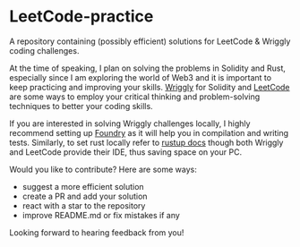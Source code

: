 # LeetCode-practice

A repository containing (possibly efficient) solutions for LeetCode &amp; Wriggly coding challenges.

At the time of speaking, I plan on solving the problems in Solidity and Rust, especially since I am exploring the world of Web3 and it is important to keep practicing and improving your skills. [Wriggly](https://www.wriggly.io/) for Solidity and [LeetCode](https://leetcode.com/) are some ways to employ your critical thinking and problem-solving techniques to better your coding skills.

If you are interested in solving Wriggly challenges locally, I highly recommend setting up [Foundry](https://book.getfoundry.sh/getting-started/first-steps) as it will help you in compilation and writing tests. Similarly, to set rust locally refer to [rustup docs](https://rustup.rs/) though both Wriggly and LeetCode provide their IDE, thus saving space on your PC.

Would you like to contribute? Here are some ways:
- suggest a more efficient solution
- create a PR and add your solution
- react with a star to the repository
- improve README.md or fix mistakes if any
  
Looking forward to hearing feedback from you!
